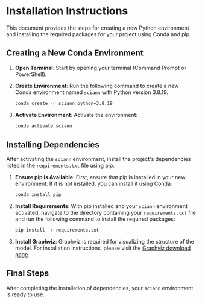 # Installation Instructions

This document provides the steps for creating a new Python environment and installing the required packages for your project using Conda and pip.

## Creating a New Conda Environment

1. **Open Terminal**: Start by opening your terminal (Command Prompt or PowerShell).

2. **Create Environment**: Run the following command to create a new Conda environment named `sciann` with Python version 3.8.19.

    ```bash
    conda create -n sciann python=3.8.19
    ```

3. **Activate Environment**: Activate the environment:

    ```bash
    conda activate sciann
    ```

## Installing Dependencies

After activating the `sciann` environment, install the project's dependencies listed in the `requirements.txt` file using pip.

1. **Ensure pip is Available**: First, ensure that pip is installed in your new environment. If it is not installed, you can install it using Conda:

    ```bash
    conda install pip
    ```

2. **Install Requirements**: With pip installed and your `sciann` environment activated, navigate to the directory containing your `requirements.txt` file and run the following command to install the required packages:

    ```bash
    pip install -r requirements.txt
    ```
3. **Install Graphviz**: Graphviz is required for visualizing the structure of the model. For installation instructions, please visit the [Graphviz download page](https://graphviz.gitlab.io/download/).

## Final Steps

After completing the installation of dependencies, your `sciann` environment is ready to use.

